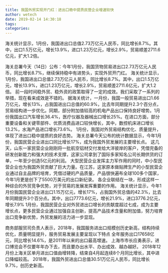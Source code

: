 ```yaml
---
title: 我国外贸实现开门红：进出口稳中提质民营企业增速较快
author: wetech
date: 2019-02-14 14:30:18
tags: 
categories: 
---
```

海关统计显示，1月份，我国进出口总值2.73万亿元人民币，同比增长8.7%。其中，出口1.5万亿元，增长13.9%，进口1.23万亿元，增长2.9%，贸易顺差2711.6亿元，扩大1.2倍。
<!-- more -->
海关总署今天（14日）公布：今年1月份，我国货物贸易进出口2.73万亿元人民币，同比增长8.7%，继续保持稳中有进势头，实现外贸开门红。
海关统计显示，1月份，我国进出口总值2.73万亿元人民币，同比增长8.7%。其中，出口1.5万亿元，增长13.9%，进口1.23万亿元，增长2.9%，贸易顺差2711.6亿元，扩大1.2倍。
前一段时间稳外贸、稳外资的政策取得了一定的成效。我们采取了一系列的举措，现在看来成效是不错的。
据海关统计，一月份，我国一般贸易进出口1.66万亿元，增长13%，占我国进出口总值的60.9%，比去年同期提升2.3个百分点，贸易结构进一步优化。同期，部分附加值较高的机电产品出口保持良好增势。1月份我国出口汽车增长36.4%，医疗仪器及器械出口增长25%。在进口方面，部分重要设备和关键零部件、优质消费品进口较快增长，其中，数控机床进口增长13.2%，水海产品进口增长73.6%。
1月份，我国对外贸易结构优化、质量提升，体现了进出口稳中提质的良好态势。
海关总署今天公布的统计数据显示，今年1月份，我国民营企业进出口同比增长17%，成为我国外贸发展的主要增长点。
这几天，山东一家民营企业刚刚将一批航空铝材交付发给大洋彼岸的客户，凭借完备的研发创新能力和强大的技术支撑，这家公司拿到了国际多家知名公司长期供货的订单，一年至少创造5亿元的利润。
大型民营企业发挥主力军作用的同时，中小型民营企业也为我国外贸贡献了巨大力量。在江苏，这家原本做贴牌生产的小型民营企业通过自主品牌的培育，凭借过硬的产品质量，产品很快遍布全球100多个国家，今年1月更是创下了5500万美元的出口新纪录。
各企业联结在一块，形成这样一种综合的外贸竞争优势，对于贸易的发展发挥重要的作用。
海关统计显示，今年1月份我国民营企业进出口1.15万亿元，增长17%，占我国外贸总值的42.3%，比去年同期提升3个百分点。其中，出口7773.6亿元，增长21.9%，进口3776.2亿元，增长7.9%
1月份，我国民营企业对外贸进出口增长的贡献度超过七成，成为主要增长点，更多民营企业通过加强自主创新，提高产品技术含量和附加值，努力培育出口竞争新优势，外贸发展的活力进一步显现。
 
 
商务部服贸司负责人表示，2018年，我国服务进出口规模创历史新高，结构持续优化，质量明显提升，服务贸易发展主要呈现以下特点
全年服务出口17658亿元，同比增长14.6%，是2011年以来的出口最高增速。
上海市市长应勇表示，进口博览会不仅要年年办下去，而且要办出水平、办出成效、越办越好。
2018年12月份上海关区单月进出口值由增转降，结束自4月起连续8个月同比增长，其中进口降幅较高。
2018年，我国外贸进出口总值30.51万亿元人民币，同比增长9.7%，创历史新高。

